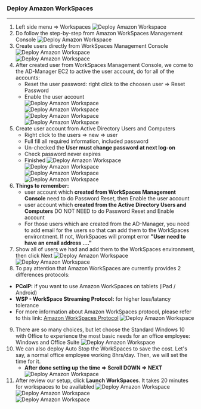 ### Deploy Amazon WorkSpaces
---
1. Left side menu => Workspaces 
![Deploy Amazon Workspace](../../images/deploy-amazon-workspace-11.jpg)    
2. Do follow the step-by-step from Amazon WorkSpaces Management Console
![Deploy Amazon Workspace](../../images/deploy-amazon-workspace-12.jpg) 
3. Create users directly from WorkSpaces Management Console
![Deploy Amazon Workspace](../../images/deploy-amazon-workspace-13.jpg)  
![Deploy Amazon Workspace](../../images/deploy-amazon-workspace-14.jpg)  
4. After created user from WorkSpaces Management Console, we come to the AD-Manager EC2 to active the user account, do for all of the accounts:  
   - Reset the user password: right click to the choosen user => Reset Password
   - Enable the user account  
![Deploy Amazon Workspace](../../images/deploy-amazon-workspace-15.jpg)  
![Deploy Amazon Workspace](../../images/deploy-amazon-workspace-16.jpg)  
![Deploy Amazon Workspace](../../images/deploy-amazon-workspace-17.jpg)  
![Deploy Amazon Workspace](../../images/deploy-amazon-workspace-18.jpg)  
5. Create user account from Active Directory Users and Computers  
   - Right click to the users => new => user
   - Full fill all required information, included password
   - Un-checked the **User must change password at next log-on**
   - Check password never expires
   - Finished
![Deploy Amazon Workspace](../../images/deploy-amazon-workspace-19.jpg)    
![Deploy Amazon Workspace](../../images/deploy-amazon-workspace-20.jpg)  
![Deploy Amazon Workspace](../../images/deploy-amazon-workspace-21.jpg)  
![Deploy Amazon Workspace](../../images/deploy-amazon-workspace-22.jpg)  
6. **Things to remember:**   
   - user account which **created from WorkSpaces Management Console** need to do Password Reset, then Enable the user account  
   - user account which **created from the Active Directory Users and Computers** DO NOT NEED to do Password Reset and Enable account  
   - For those users which are created from the AD-Manager, you need to add email for the users so that can add them to the WorkSpaces environtment. If not, WorkSpaces will prompt error **"User need to have an email address ...."**  
7. Show all of users we had and add them to the WorkSpaces environment, then click Next
![Deploy Amazon Workspace](../../images/deploy-amazon-workspace-23.jpg)   
![Deploy Amazon Workspace](../../images/deploy-amazon-workspace-24.jpg)   
8.  To pay attention that Amazon WorkSpaces are currently provides 2 differences protocols:  
   - **PCoIP:** if you want to use Amazon WorkSpaces on tablets (iPad / Android)  
   - **WSP - WorkSpace Streaming Protocol:** for higher loss/latancy tolerance  
   - For more information about Amazon WorkSpaces protocol, please refer to this link: [Amazon WorkSpaces Protocol](https://docs.aws.amazon.com/workspaces/latest/adminguide/amazon-workspaces-protocols.html)
![Deploy Amazon Workspace](../../images/deploy-amazon-workspace-25.jpg)  
9. There are so many choices, but let choose the Standard Windows 10 with Office to experience the most basic needs for an office employee: Windows and Office Suite
![Deploy Amazon Workspace](../../images/deploy-amazon-workspace-26.jpg)  
10. We can also deploy Auto Stop the WorkSpaces to save the cost. Let's say, a normal office employee working 8hrs/day. Then, we will set the time for it.      
    - **After done setting up the time => Scroll DOWN => NEXT**
![Deploy Amazon Workspace](../../images/deploy-amazon-workspace-27.jpg)  
1.  After review our setup, click **Launch WorkSpaces**. It takes 20 minutes for workspaces to be availabled
![Deploy Amazon Workspace](../../images/deploy-amazon-workspace-28.jpg)    
![Deploy Amazon Workspace](../../images/deploy-amazon-workspace-29.jpg)  
![Deploy Amazon Workspace](../../images/deploy-amazon-workspace-30.jpg)   



 